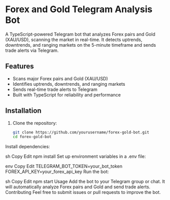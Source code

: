 # Forex and Gold Telegram Analysis Bot

A TypeScript-powered Telegram bot that analyzes Forex pairs and Gold (XAU/USD), scanning the market in real-time. It detects uptrends, downtrends, and ranging markets on the 5-minute timeframe and sends trade alerts via Telegram.

## Features
- Scans major Forex pairs and Gold (XAU/USD)
- Identifies uptrends, downtrends, and ranging markets
- Sends real-time trade alerts to Telegram
- Built with TypeScript for reliability and performance

## Installation

1. Clone the repository:
   ```sh
   git clone https://github.com/yourusername/forex-gold-bot.git
   cd forex-gold-bot
Install dependencies:

sh
Copy
Edit
npm install
Set up environment variables in a .env file:

env
Copy
Edit
TELEGRAM_BOT_TOKEN=your_bot_token
FOREX_API_KEY=your_forex_api_key
Run the bot:

sh
Copy
Edit
npm start
Usage
Add the bot to your Telegram group or chat.
It will automatically analyze Forex pairs and Gold and send trade alerts.
Contributing
Feel free to submit issues or pull requests to improve the bot.
